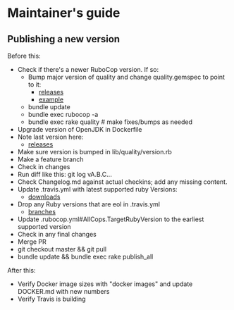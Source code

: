 # Maintainer's guide

## Publishing a new version

Before this:

* Check if there's a newer RuboCop version.  If so:
  * Bump major version of quality and change quality.gemspec to point to it:
    * [releases](https://github.com/rubocop-hq/rubocop/releases)
    * [example](https://github.com/apiology/quality/blob/master/quality.gemspec#L45)
  * bundle update
  * bundle exec rubocop -a
  * bundle exec rake quality # make fixes/bumps as needed
* Upgrade version of OpenJDK in Dockerfile
* Note last version here:
  * [releases](https://github.com/apiology/quality/releases)
* Make sure version is bumped in lib/quality/version.rb
* Make a feature branch
* Check in changes
* Run diff like this: git log vA.B.C...
* Check Changelog.md against actual checkins; add any missing content.
* Update .travis.yml with latest supported ruby Versions:
  * [downloads](https://www.ruby-lang.org/en/downloads/)
* Drop any Ruby versions that are eol in .travis.yml
  * [branches](https://www.ruby-lang.org/en/downloads/branches/)
* Update .rubocop.yml#AllCops.TargetRubyVersion to the earliest supported
  version
* Check in any final changes
* Merge PR
* git checkout master && git pull
* bundle update && bundle exec rake publish_all

After this:

* Verify Docker image sizes with "docker images" and update
  DOCKER.md with new numbers
* Verify Travis is building
